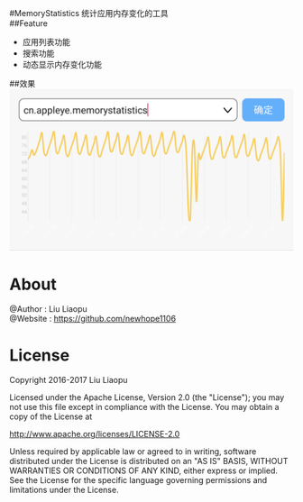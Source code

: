 #MemoryStatistics
统计应用内存变化的工具
<br/>
##Feature
- 应用列表功能
- 搜索功能
- 动态显示内存变化功能

##效果
![img](./screenshots/1.png)

# About
@Author : Liu Liaopu </br>
@Website : https://github.com/newhope1106

# License
Copyright 2016-2017 Liu Liaopu

Licensed under the Apache License, Version 2.0 (the "License"); you may not use this file except in compliance with the License. You may obtain a copy of the License at

http://www.apache.org/licenses/LICENSE-2.0

Unless required by applicable law or agreed to in writing, software distributed under the License is distributed on an "AS IS" BASIS, WITHOUT WARRANTIES OR CONDITIONS OF ANY KIND, either express or implied. See the License for the specific language governing permissions and limitations under the License.   
